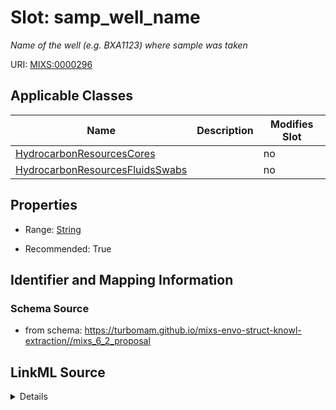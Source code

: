# Slot: samp_well_name


_Name of the well (e.g. BXA1123) where sample was taken_



URI: [MIXS:0000296](https://w3id.org/mixs/0000296)



<!-- no inheritance hierarchy -->




## Applicable Classes

| Name | Description | Modifies Slot |
| --- | --- | --- |
[HydrocarbonResourcesCores](HydrocarbonResourcesCores.md) |  |  no  |
[HydrocarbonResourcesFluidsSwabs](HydrocarbonResourcesFluidsSwabs.md) |  |  no  |







## Properties

* Range: [String](String.md)

* Recommended: True





## Identifier and Mapping Information







### Schema Source


* from schema: https://turbomam.github.io/mixs-envo-struct-knowl-extraction//mixs_6_2_proposal




## LinkML Source

<details>
```yaml
name: samp_well_name
description: Name of the well (e.g. BXA1123) where sample was taken
title: sample well name
notes:
- sample
from_schema: https://turbomam.github.io/mixs-envo-struct-knowl-extraction//mixs_6_2_proposal
rank: 1000
slot_uri: MIXS:0000296
multivalued: false
alias: samp_well_name
domain_of:
- HydrocarbonResourcesCores
- HydrocarbonResourcesFluidsSwabs
range: string
recommended: true

```
</details>